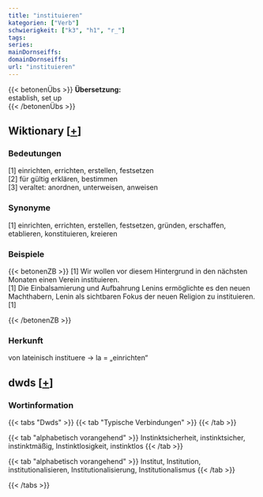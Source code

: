 ```yaml
---
title: "instituieren"
kategorien: ["Verb"]
schwierigkeit: ["k3", "h1", "r_"]
tags:
series:
mainDornseiffs:
domainDornseiffs:
url: "instituieren"
---
```


{{< betonenÜbs >}}
**Übersetzung:**  
establish, set up  
{{< /betonenÜbs >}}

## Wiktionary [[+](https://de.wiktionary.org/wiki/instituieren)]

### Bedeutungen
[1] einrichten, errichten, erstellen, festsetzen  
[2] für gültig erklären, bestimmen  
[3] veraltet: anordnen, unterweisen, anweisen  

### Synonyme
[1] einrichten, errichten, erstellen, festsetzen, gründen, erschaffen, etablieren,  konstituieren, kreieren  

### Beispiele
{{< betonenZB >}}
[1] Wir wollen vor diesem Hintergrund in den nächsten Monaten einen Verein instituieren.  
[1] Die Einbalsamierung und Aufbahrung Lenins ermöglichte es den neuen Machthabern, Lenin als sichtbaren Fokus der neuen Religion zu instituieren.[1]  

{{< /betonenZB >}}
### Herkunft
von lateinisch instituere → la = „einrichten“  



## dwds [[+](https://www.dwds.de/wb/instituieren)]

### Wortinformation
{{< tabs "Dwds" >}}
{{< tab "Typische Verbindungen" >}}
{{< /tab >}}

{{< tab "alphabetisch vorangehend" >}}
Instinktsicherheit, instinktsicher, instinktmäßig, Instinktlosigkeit, instinktlos
{{< /tab >}}

{{< tab "alphabetisch vorangehend" >}}
Institut, Institution, institutionalisieren, Institutionalisierung, Institutionalismus
{{< /tab >}}

{{< /tabs >}}

